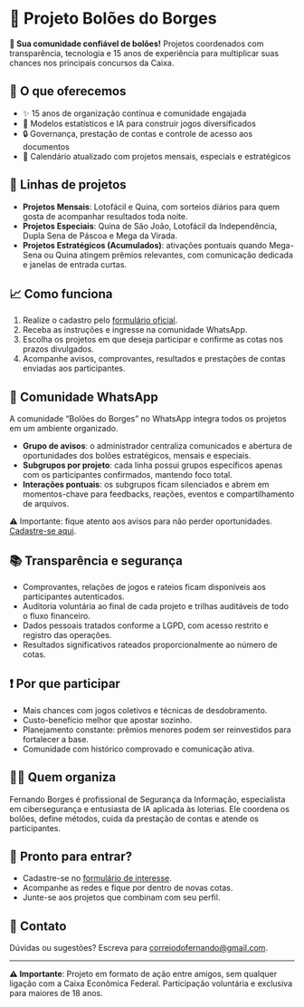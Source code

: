 # 📌 Projeto Bolões do Borges

**🤝 Sua comunidade confiável de bolões!**
Projetos coordenados com transparência, tecnologia e 15 anos de experiência para multiplicar suas chances nos principais concursos da Caixa.

## 💊 O que oferecemos

- ✨ 15 anos de organização contínua e comunidade engajada
- 🧠 Modelos estatísticos e IA para construir jogos diversificados
- 🔒 Governança, prestação de contas e controle de acesso aos documentos
- 📅 Calendário atualizado com projetos mensais, especiais e estratégicos

## 📑 Linhas de projetos

- **Projetos Mensais**: Lotofácil e Quina, com sorteios diários para quem gosta de acompanhar resultados toda noite.
- **Projetos Especiais**: Quina de São João, Lotofácil da Independência, Dupla Sena de Páscoa e Mega da Virada.
- **Projetos Estratégicos (Acumulados)**: ativações pontuais quando Mega-Sena ou Quina atingem prêmios relevantes, com comunicação dedicada e janelas de entrada curtas.

## 📈 Como funciona

1. Realize o cadastro pelo [formulário oficial](https://docs.google.com/forms/d/e/1FAIpQLSeGURdHgTYpsLF4hcW45xlHJGkdqv4ubCNr3lvGk4dGCcTqxw/viewform).
2. Receba as instruções e ingresse na comunidade WhatsApp.
3. Escolha os projetos em que deseja participar e confirme as cotas nos prazos divulgados.
4. Acompanhe avisos, comprovantes, resultados e prestações de contas enviadas aos participantes.

## 📲 Comunidade WhatsApp

A comunidade “Bolões do Borges” no WhatsApp integra todos os projetos em um ambiente organizado.

- **Grupo de avisos**: o administrador centraliza comunicados e abertura de oportunidades dos bolões estratégicos, mensais e especiais.
- **Subgrupos por projeto**: cada linha possui grupos específicos apenas com os participantes confirmados, mantendo foco total.
- **Interações pontuais**: os subgrupos ficam silenciados e abrem em momentos-chave para feedbacks, reações, eventos e compartilhamento de arquivos.

⚠️ Importante: fique atento aos avisos para não perder oportunidades. [Cadastre-se aqui](https://docs.google.com/forms/d/e/1FAIpQLSeGURdHgTYpsLF4hcW45xlHJGkdqv4ubCNr3lvGk4dGCcTqxw/viewform).

## 📚 Transparência e segurança

- Comprovantes, relações de jogos e rateios ficam disponíveis aos participantes autenticados.
- Auditoria voluntária ao final de cada projeto e trilhas auditáveis de todo o fluxo financeiro.
- Dados pessoais tratados conforme a LGPD, com acesso restrito e registro das operações.
- Resultados significativos rateados proporcionalmente ao número de cotas.

## ❗ Por que participar

- Mais chances com jogos coletivos e técnicas de desdobramento.
- Custo-benefício melhor que apostar sozinho.
- Planejamento constante: prêmios menores podem ser reinvestidos para fortalecer a base.
- Comunidade com histórico comprovado e comunicação ativa.

## 👨‍💻 Quem organiza

Fernando Borges é profissional de Segurança da Informação, especialista em cibersegurança e entusiasta de IA aplicada às loterias. Ele coordena os bolões, define métodos, cuida da prestação de contas e atende os participantes.

## 👀 Pronto para entrar?

- Cadastre-se no [formulário de interesse](https://docs.google.com/forms/d/e/1FAIpQLSeGURdHgTYpsLF4hcW45xlHJGkdqv4ubCNr3lvGk4dGCcTqxw/viewform).
- Acompanhe as redes e fique por dentro de novas cotas.
- Junte-se aos projetos que combinam com seu perfil.

## 💌 Contato

Dúvidas ou sugestões? Escreva para [correiodofernando@gmail.com](mailto:correiodofernando@gmail.com).

---

**⚠️ Importante**: Projeto em formato de ação entre amigos, sem qualquer ligação com a Caixa Econômica Federal. Participação voluntária e exclusiva para maiores de 18 anos.
